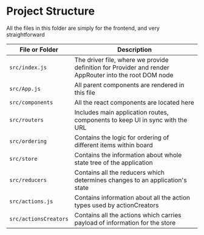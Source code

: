 # Project Structure

All the files in this folder are simply for the frontend, and very straightforward

| File or Folder | Description|
|----------------|------------|
| `src/index.js` | The driver file, where we provide definition for Provider and render AppRouter into the root DOM node |
| `src/App.js` | All parent components are rendered in this file |
| `src/components` | All the react components are located here |
| `src/routers` | Includes main application routes, components to keep UI in sync with the URL | 
| `src/ordering` | Contains the logic for ordering of different items within board | 
| `src/store` | Contains the information about whole state tree of the application  |
| `src/reducers` | Contains all the reducers which determines changes to an application's state | 
| `src/actions.js` | Contains information about all the action types used by actionCreators |
| `src/actionsCreators` | Contains all the actions which carries payload of information for the store |
